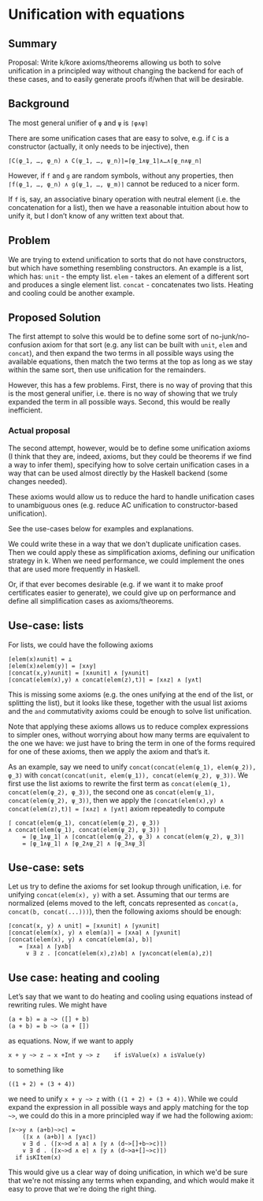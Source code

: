 Unification with equations
==========================

Summary
-------

Proposal: Write k/kore axioms/theorems allowing us both to solve unification
in a principled way without changing the backend for each of these cases,
and to easily generate proofs if/when that will be desirable.

Background
----------

The most general unifier of `φ` and `ψ` is `⌈φ∧ψ⌉`

There are some unification cases that are easy to solve, e.g. if `C` is a
constructor (actually, it only needs to be injective), then
```
⌈C(φ_1, …, φ_n) ∧ C(ψ_1, …, ψ_n)⌉=⌈φ_1∧ψ_1⌉∧…∧⌈φ_n∧ψ_n⌉
```

However, if `f` and `g` are random symbols, without any properties, then
`⌈f(φ_1, …, φ_n) ∧ g(ψ_1, …, ψ_m)⌉` cannot be reduced to a nicer form.

If `f` is, say, an associative binary operation with neutral element (i.e. the
concatenation for a list), then we have a reasonable intuition about how to
unify it, but I don’t know of any written text about that.

Problem
-------

We are trying to extend unification to sorts that do not have constructors, but
which have something resembling constructors. An example is a list, which has:
`unit` - the empty list.
`elem` - takes an element of a different sort and produces a single element list.
`concat` - concatenates two lists.
Heating and cooling could be another example.

Proposed Solution
-----------------

The first attempt to solve this would be to define some sort of
no-junk/no-confusion axiom
for that sort (e.g. any list can be built with `unit`, `elem` and `concat`),
and then expand the two terms in all possible ways using the available
equations, then match the two terms at the top as long as we stay within
the same sort, then use unification for the remainders.

However, this has a few problems. First, there is no way of proving that
this is the most general unifier, i.e. there is no way of showing that we
truly expanded the term in all possible ways. Second, this would be really
inefficient.

### Actual proposal

The second attempt, however, would be to define some unification axioms (I
think that they are, indeed, axioms, but they could be theorems if we find
a way to infer them), specifying how to solve certain unification cases
in a way that can be used almost directly by the Haskell backend (some
changes needed).

These axioms would allow us to reduce the hard to handle
unification cases to unambiguous ones (e.g. reduce AC unification to
constructor-based unification).

See the use-cases below for examples and explanations.

We could write these in a way that we don't duplicate unification cases.
Then we could apply these as simplification axioms, defining our unification
strategy in k. When we need performance, we could implement the ones that are
used more frequently in Haskell.

Or, if that ever becomes desirable (e.g. if we want it to make proof
certificates easier to generate), we could give up on performance and define
all simplification cases as axioms/theorems.

Use-case: lists
---------------

For lists, we could have the following axioms
```
⌈elem(x)∧unit⌉ = ⊥
⌈elem(x)∧elem(y)⌉ = ⌈x∧y⌉
⌈concat(x,y)∧unit⌉ = ⌈x∧unit⌉ ∧ ⌈y∧unit⌉
⌈concat(elem(x),y) ∧ concat(elem(z),t)⌉ = ⌈x∧z⌉ ∧ ⌈y∧t⌉
```
This is missing some axioms (e.g. the ones unifying at the end of the list,
or splitting the list), but it looks like these, together with the usual list
axioms and the `and` commutativity axioms could be enough to solve list
unification.

Note that applying these axioms allows us to reduce complex expressions to
simpler ones, without worrying about how many terms are equivalent to the
one we have: we just have to bring the term in one of the forms required for
one of these axioms, then we apply the axiom and that’s it.

As an example, say we need to unify `concat(concat(elem(φ_1), elem(φ_2)), φ_3)`
with `concat(concat(unit, elem(ψ_1)), concat(elem(ψ_2), ψ_3))`. We first use
the list axioms to rewrite the first term as
`concat(elem(φ_1), concat(elem(φ_2), φ_3))`, the second one as
`concat(elem(ψ_1), concat(elem(ψ_2), ψ_3))`, then we apply the
`⌈concat(elem(x),y) ∧ concat(elem(z),t)⌉ = ⌈x∧z⌉ ∧ ⌈y∧t⌉` axiom repeatedly
to compute
```
⌈ concat(elem(φ_1), concat(elem(φ_2), φ_3))
∧ concat(elem(ψ_1), concat(elem(ψ_2), ψ_3)) ⌉
    = ⌈φ_1∧ψ_1⌉ ∧ ⌈concat(elem(φ_2), φ_3) ∧ concat(elem(ψ_2), ψ_3)⌉
    = ⌈φ_1∧ψ_1⌉ ∧ ⌈φ_2∧ψ_2⌉ ∧ ⌈φ_3∧ψ_3⌉
```

Use-case: sets
--------------

Let us try to define the axioms for set lookup through unification, i.e.
for unifying `concat(elem(x), y)` with a set. Assuming that our terms are
normalized (elems moved to the left, concats represented as
`concat(a, concat(b, concat(...)))`), then the following axioms should be
enough:

```
⌈concat(x, y) ∧ unit⌉ = ⌈x∧unit⌉ ∧ ⌈y∧unit⌉
⌈concat(elem(x), y) ∧ elem(a)⌉ = ⌈x∧a⌉ ∧ ⌈y∧unit⌉
⌈concat(elem(x), y) ∧ concat(elem(a), b)⌉
   = ⌈x∧a⌉ ∧ ⌈y∧b⌉
     ∨ ∃ z . ⌈concat(elem(x),z)∧b⌉ ∧ ⌈y∧concat(elem(a),z)⌉
```

Use case: heating and cooling
-----------------------------

Let’s say that we want to do heating and cooling using equations instead of
rewriting rules. We might have
```
(a + b) = a ~> ([] + b)
(a + b) = b ~> (a + [])
```
as equations.
Now, if we want to apply
```
x + y ~> z ⇒ x +Int y ~> z    if isValue(x) ∧ isValue(y)
```
to something like
```
((1 + 2) + (3 + 4))
```
we need to unify `x + y ~> z` with `((1 + 2) + (3 + 4))`. While we could expand
the expression in all possible ways and apply matching for the top `~>`, we
could do this in a more principled way if we had the following axiom:
```
⌈x~>y ∧ (a+b)~>c⌉ =
    (⌈x ∧ (a+b)⌉ ∧ ⌈y∧c⌉)
    ∨ ∃ d . (⌈x~>d ∧ a⌉ ∧ ⌈y ∧ (d~>[]+b~>c)⌉)
    ∨ ∃ d . (⌈x~>d ∧ e⌉ ∧ ⌈y ∧ (d~>a+[]~>c)⌉)
  if isKItem(x)
```

This would give us a clear way of doing unification, in which we'd be sure that
we're not missing any terms when expanding, and which would make it easy to
prove that we're doing the right thing.
